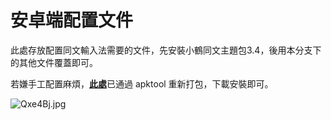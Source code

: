 # 安卓端配置文件

此處存放配置同文輸入法需要的文件，先安裝小鶴同文主題包3.4，後用本分支下的其他文件覆蓋即可。

若嫌手工配置麻煩，[**此處**](https://github.com/leimaau/leimaau_jyutping/releases)已通過 apktool 重新打包，下載安裝即可。

![Qxe4Bj.jpg](https://s2.ax1x.com/2019/12/22/Qxe4Bj.jpg)
